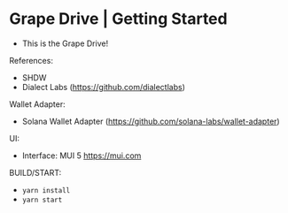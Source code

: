 # Grape Drive | Getting Started 

- This is the Grape Drive!

References:
- SHDW
- Dialect Labs (https://github.com/dialectlabs)

Wallet Adapter:
- Solana Wallet Adapter (https://github.com/solana-labs/wallet-adapter)

UI:
- Interface: MUI 5 https://mui.com

BUILD/START:
- `yarn install`
- `yarn start`
